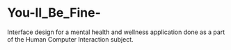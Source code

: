 # You-ll_Be_Fine-
Interface design for a mental health and wellness application done as a part of the Human Computer Interaction subject.
